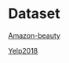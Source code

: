 # Dataset
[Amazon-beauty](https://drive.google.com/drive/folders/1K-i94Vuu3v3MONGtF_7ASFa2vG6MjBHt?usp=sharing)

[Yelp2018](https://drive.google.com/drive/folders/1V2XDEdRoCch01OgwQGIfmD91Wb93QiBo?usp=share_link)

